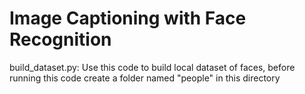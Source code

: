 # Image Captioning with Face Recognition

build_dataset.py: Use this code to build local dataset of faces, before running this code create a folder named "people" in this directory
